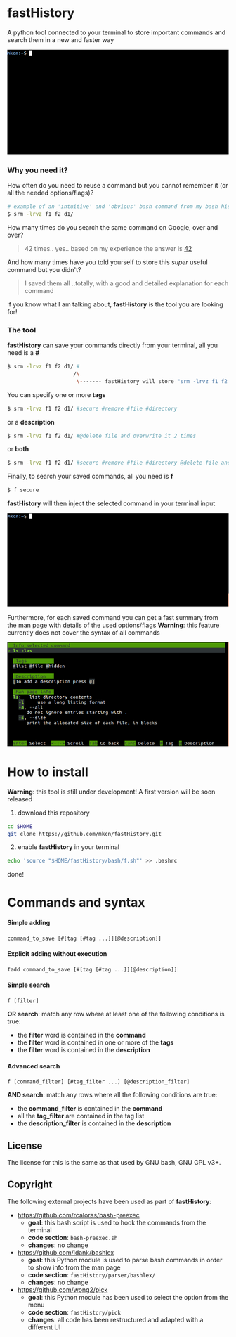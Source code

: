 # fastHistory

A python tool connected to your terminal to store important commands and search them in a new and faster way

![Search sample](images/search.gif)

### Why you need it?

How often do you need to reuse a command but you cannot remember it (or all the needed options/flags)?

```sh
# example of an 'intuitive' and 'obvious' bash command from my bash history
$ srm -lrvz f1 f2 d1/
```

How many times do you search the same command on Google, over and over? 

> 42 times..  yes..  based on my experience the answer is [42](https://www.independent.co.uk/life-style/history/42-the-answer-to-life-the-universe-and-everything-2205734.html)


And how many times have you told yourself to store this *super* useful command but you didn't? 

> I saved them all ..totally, with a good and detailed explanation for each command

if you know what I am talking about, **fastHistory** is the tool you are looking for!


### The tool

**fastHistory** can save your commands directly from your terminal, all you need is a **#**

```sh
$ srm -lrvz f1 f2 d1/ #
                     /\
                      \------- fastHistory will store "srm -lrvz f1 f2 d1/" in its internal database
```

You can specify one or more **tags**


```sh
$ srm -lrvz f1 f2 d1/ #secure #remove #file #directory
```

or a **description**

```sh
$ srm -lrvz f1 f2 d1/ #@delete file and overwrite it 2 times
```

or **both**

```sh
$ srm -lrvz f1 f2 d1/ #secure #remove #file #directory @delete file and overwrite it 2 times
```

Finally, to search your saved commands, all you need is **f**

```sh
$ f secure
```

**fastHistory** will then inject the selected command in your terminal input

![Search sample](images/sample.gif)


Furthermore, for each saved command you can get a fast summary from the man page with details of the used options/flags
**Warning**: this feature currently does not cover the syntax of all commands

![Info ls sample](images/show.info.ls.png)


# How to install

**Warning**: this tool is still under development! A first version will be soon released

1) download this repository
```sh
cd $HOME
git clone https://github.com/mkcn/fastHistory.git
```

2) enable **fastHistory** in your terminal
```sh
echo 'source "$HOME/fastHistory/bash/f.sh"' >> .bashrc
```

done!


# Commands and syntax

#### Simple adding

```
command_to_save [#[tag [#tag ...]][@description]]
```

#### Explicit adding without execution

```
fadd command_to_save [#[tag [#tag ...]][@description]]
```

#### Simple search 

```
f [filter]
```

**OR search**: match any row where at least one of the following conditions is true:

*  the __filter__ word is contained in the **command** 
*  the __filter__ word is contained in one or more of the **tags**
*  the __filter__ word is contained in the **description**

#### Advanced search
```
f [command_filter] [#tag_filter ...] [@description_filter]
```

**AND search**: match any rows where all the following conditions are true:

*  the __command_filter__ is contained in the **command** 
*  all the __tag_filter__ are contained in the tag list
*  the __description_filter__ is contained in the **description**


License
----

The license for this is the same as that used by GNU bash, GNU GPL v3+.


Copyright
----

The following external projects have been used as part of **fastHistory**:
*  https://github.com/rcaloras/bash-preexec 
    *  **goal**: this bash script is used to hook the commands from the terminal
    *  **code section**: ```bash-preexec.sh```
    *  **changes**: no change
*  https://github.com/idank/bashlex
    *  **goal**: this Python module is used to parse bash commands in order to show info from the man page
    *  **code section**: ```fastHistory/parser/bashlex/```
    *  **changes**: no change 
*  https://github.com/wong2/pick
    *  **goal**: this Python module has been used to select the option from the menu
    *  **code section**: ```fastHistory/pick```
    *  **changes**: all code has been restructured and adapted with a different UI




